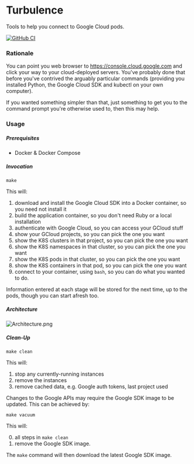 # Turbulence

Tools to help you connect to Google Cloud pods.

[![GitHub CI](https://github.com/seawolf/turbulence/actions/workflows/ruby.yml/badge.svg)](https://github.com/seawolf/turbulence/actions/workflows/ruby.yml)

### Rationale

You can point you web browser to https://console.cloud.google.com and click your way to your
cloud-deployed servers. You've probably done that before you've contrived the arguably particular
commands (providing you installed Python, the Google Cloud SDK and kubectl on your own computer).

If you wanted something simpler than that, just something to get you to the command prompt you're
otherwise used to, then this may help.

### Usage

##### Prerequisites

* Docker & Docker Compose

##### Invocation

```
make
```

This will:

1. download and install the Google Cloud SDK into a Docker container, so you need not install it
2. build the application container, so you don't need Ruby or a local installation
3. authenticate with Google Cloud, so you can access your GCloud stuff
4. show your GCloud projects, so you can pick the one you want
5. show the K8S clusters in that project, so you can pick the one you want
6. show the K8S namespaces in that cluster, so you can pick the one you want
7. show the K8S pods in that cluster, so you can pick the one you want
8. show the K8S containers in that pod, so you can pick the one you want
9. connect to your container, using `bash`, so you can do what you wanted to do.

Information entered at each stage will be stored for the next time, up to the pods, though you can start afresh too.

##### Architecture

![Architecture.png](https://user-images.githubusercontent.com/193455/113730435-cf0cba00-96ef-11eb-8b39-466d5fd3c659.png)


##### Clean-Up

```
make clean
```

This will:
1. stop any currently-running instances
2. remove the instances
3. remove cached data, e.g. Google auth tokens, last project used

Changes to the Google APIs may require the Google SDK image to be updated. This can be achieved by:
```
make vacuum
```

This will:

0. all steps in `make clean`
1. remove the Google SDK image.

The `make` command will then download the latest Google SDK image.
